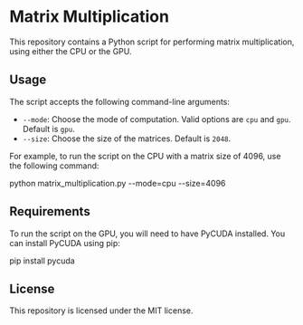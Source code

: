 # Matrix Multiplication

This repository contains a Python script for performing matrix multiplication, using either the CPU or the GPU.

## Usage

The script accepts the following command-line arguments:

- `--mode`: Choose the mode of computation. Valid options are `cpu` and `gpu`. Default is `gpu`.
- `--size`: Choose the size of the matrices. Default is `2048`.

For example, to run the script on the CPU with a matrix size of 4096, use the following command:

python matrix_multiplication.py --mode=cpu --size=4096


## Requirements

To run the script on the GPU, you will need to have PyCUDA installed. You can install PyCUDA using pip:

pip install pycuda


## License

This repository is licensed under the MIT license.
